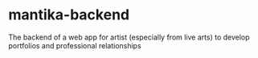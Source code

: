 # mantika-backend
The backend of a web app for artist (especially from live arts) to develop portfolios and professional relationships
